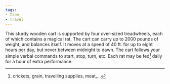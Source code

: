 ```yaml
---
tags:
- Item
- Travel
---
```


This sturdy wooden cart is supported by four over-sized treadwheels, each of which contains a magical rat. The cart can carry up to 2000 pounds of weight, and balances itself. It moves at a speed of 40 ft. for up to eight hours per day, but never between midnight to dawn. The cart follows your simple verbal commands to start, stop, turn, etc.
Each rat may be fed[^1] daily for a hour of extra performance. 

[^1]: crickets, grain, travelling supplies, meat,...
